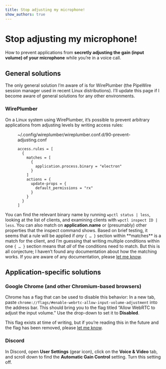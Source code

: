 ```yaml
---
title: Stop adjusting my microphone!
show_authors: true
---
```


# Stop adjusting my microphone!

How to prevent applications from **secretly adjusting the gain (input volume) of your microphone**
while you’re in a voice call.

## General solutions

The only general solution I’m aware of is for WirePlumber (the PipeWire session manager used in
recent Linux distributions). I’ll update this page if I become aware of general solutions for any
other environments.

### WirePlumber

On a Linux system using WirePlumber, it’s possible to prevent arbitrary applications from adjusting
levels by writing access rules:

<figure class=fullwidth>
<figcaption><l-icon name=file>~/.config/wireplumber/wireplumber.conf.d/90-prevent-adjusting.conf</l-icon></figcaption>
<pre><code>access.rules = [
  {
    matches = [
      {
        application.process.binary = "electron"
      }
    ]
    actions = {
      update-props = {
        default_permissions = "rx"
      }
    }
  }
]
</code></pre>
</figure>

<p>
You can find the relevant binary name by running <code>wpctl status | less</code>,
looking at the list of clients, and examining clients with
<code>wpctl inspect <span class=placeholder>ID</span> | less</code>.
You can also match on <strong>application.name</strong> or (presumably) other properties that
the inspect command shows. Based on brief testing, it seems that a rule will be applied if <em>any</em>
<code>{ … }</code> section within **matches** is a match for the client, and I’m guessing that
writing multiple conditions within one <code>{ … }</code> section means that <em>all</em> of the
conditions need to match. But this is all conjecture; I haven’t found any documentation about how
the matching works. If you are aware of any documentation, please
<a href="https://airtable.com/appopNVjvtXgt5gQQ/pagwo1PQB92bHio2c/form?prefill_URL=https%3A%2F%2Fwww.lumeh.org%2Fwiki%2Faudio%2Fstop-adjusting-my-microphone%2F&prefill_Description=Documentation+about+matching+in+WirePlumber+exists+here%3A%20&hide_Attachments=true" rel=external target=_blank
>let me know</a>.
</p>

## Application-specific solutions

### Google Chrome (and other Chromium-based browsers)

Chrome has a flag that can be used to disable this behavior: In a new tab, paste
`chrome://flags/#enable-webrtc-allow-input-volume-adjustment` into the address bar. This should
bring you to the flag titled “Allow WebRTC to adjust the input volume.” Use the drop-down to set it
to **Disabled**.

<p>
This flag exists at time of writing, but if you’re reading this in the future and the flag has been
removed, please
<a href="https://airtable.com/appopNVjvtXgt5gQQ/pagwo1PQB92bHio2c/form?prefill_URL=https%3A%2F%2Fwww.lumeh.org%2Fwiki%2Faudio%2Fstop-adjusting-my-microphone%2F&prefill_Description=The+Chrome+flag+doesn%27t+exist+for+me+on+Chrome+version%3A+%3CVERSION+%28get+from+chrome%3A%2F%2Fversion%29%3E&hide_Attachments=true" rel=external target=_blank
>let me know</a>.
</p>

### Discord

In Discord, open **User Settings** (gear icon), click on the **Voice & Video** tab, and scroll down to find the **Automatic Gain Control** setting. Turn this setting off.
